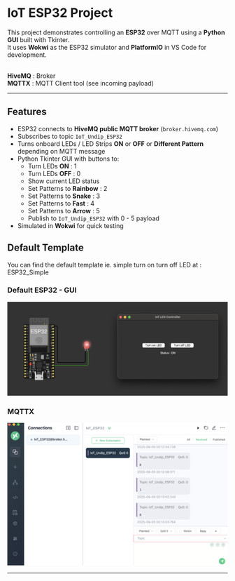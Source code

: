 # IoT ESP32 Project

This project demonstrates controlling an **ESP32** over MQTT using a **Python GUI** built with Tkinter.  
It uses **Wokwi** as the ESP32 simulator and **PlatformIO** in VS Code for development.  <br><br>

**HiveMQ** : Broker<br>
**MQTTX** : MQTT Client tool (see incoming payload)

---

## Features
- ESP32 connects to **HiveMQ public MQTT broker** (`broker.hivemq.com`)
- Subscribes to topic `IoT_Undip_ESP32`
- Turns onboard LEDs / LED Strips **ON** or **OFF** or **Different Pattern** depending on MQTT message
- Python Tkinter GUI with buttons to:
  - Turn LEDs **ON** : 1
  - Turn LEDs **OFF** : 0
  - Show current LED status
  - Set Patterns to **Rainbow** : 2
  - Set Patterns to **Snake** : 3
  - Set Patterns to **Fast** : 4
  - Set Patterns to **Arrow** : 5
  - Publish to `IoT_Undip_ESP32` with 0 - 5 payload 
- Simulated in **Wokwi** for quick testing

## Default Template
You can find the default template ie. simple turn on turn off LED at : ESP32_Simple<br>

### Default ESP32 - GUI
![ESP32 & GUI Screenshot](Assets/ESP32_GUI.png)

### MQTTX
![MQTTX Screenshot](Assets/MQTTX.png)

---
